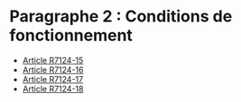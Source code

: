 # Paragraphe 2 : Conditions de fonctionnement

* [Article R7124-15](./LEGIARTI000018521500.md)
* [Article R7124-16](./LEGIARTI000018521498.md)
* [Article R7124-17](./LEGIARTI000018521496.md)
* [Article R7124-18](./LEGIARTI000018521494.md)
